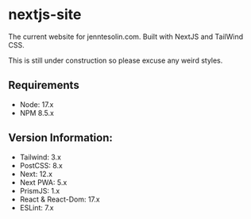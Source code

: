 # nextjs-site
The current website for jenntesolin.com. Built with NextJS and TailWind CSS.

This is still under construction so please excuse any weird styles.

## Requirements
- Node: 17.x
- NPM 8.5.x

## Version Information:
- Tailwind: 3.x
- PostCSS: 8.x
- Next: 12.x
- Next PWA: 5.x
- PrismJS: 1.x
- React & React-Dom: 17.x
- ESLint: 7.x
